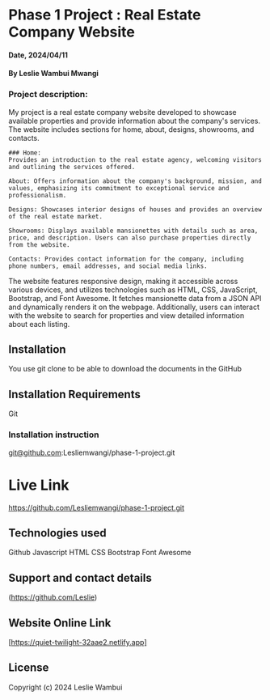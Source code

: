 # Phase 1 Project : Real Estate Company Website

#### Date, 2024/04/11

#### By Leslie Wambui Mwangi

### Project description:

My project is a real estate company website developed to showcase available properties and provide information about the company's services. The website includes sections for home, about, designs, showrooms, and contacts.

    ### Home:
    Provides an introduction to the real estate agency, welcoming visitors and outlining the services offered.

    About: Offers information about the company's background, mission, and values, emphasizing its commitment to exceptional service and professionalism.

    Designs: Showcases interior designs of houses and provides an overview of the real estate market.

    Showrooms: Displays available mansionettes with details such as area, price, and description. Users can also purchase properties directly from the website.

    Contacts: Provides contact information for the company, including phone numbers, email addresses, and social media links.

The website features responsive design, making it accessible across various devices, and utilizes technologies such as HTML, CSS, JavaScript, Bootstrap, and Font Awesome. It fetches mansionette data from a JSON API and dynamically renders it on the webpage. Additionally, users can interact with the website to search for properties and view detailed information about each listing.

## Installation

You use git clone to be able to download the documents in the GitHub

## Installation Requirements

Git

### Installation instruction

git@github.com:Lesliemwangi/phase-1-project.git

# Live Link

https://github.com/Lesliemwangi/phase-1-project.git

## Technologies used

Github
Javascript
HTML
CSS
Bootstrap
Font Awesome

## Support and contact details

(https://github.com/Leslie)

## Website Online Link

[https://quiet-twilight-32aae2.netlify.app]

## License

Copyright (c) 2024 Leslie Wambui
